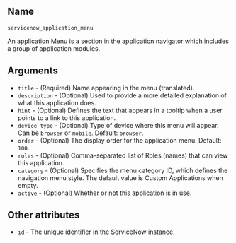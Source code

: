 ## Name

`servicenow_application_menu`

An application Menu is a section in the application navigator which includes a group of application modules.

## Arguments

* `title` - (Required) Name appearing in the menu (translated).
* `description` - (Optional) Used to provide a more detailed explanation of what this application does.
* `hint` - (Optional) Defines the text that appears in a tooltip when a user points to a link to this application.
* `device_type` - (Optional) Type of device where this menu will appear. Can be `browser` or `mobile`. Default: `browser`.
* `order` - (Optional) The display order for the application menu. Default: `100`.
* `roles` - (Optional) Comma-separated list of Roles (names) that can view this application.
* `category` - (Optional) Specifies the menu category ID, which defines the navigation menu style. The default value is Custom Applications when empty.
* `active` - (Optional) Whether or not this application is in use.

## Other attributes
* `id` - The unique identifier in the ServiceNow instance.